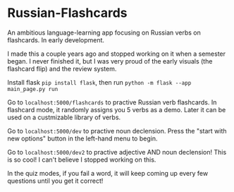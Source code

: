 # Russian-Flashcards
An ambitious language-learning app focusing on Russian verbs on flashcards. In early development.

I made this a couple years ago and stopped working on it when a semester began. I never finished it, but I was very proud of the early visuals (the flashcard flip) and the review system.

Install flask `pip install flask`, then run `python -m flask --app main_page.py run`

Go to `localhost:5000/flashcards` to practive Russian verb flashcards. In flashcard mode, it randomly assigns you 5 verbs as a demo. Later it can be used on a custmizable library of verbs.

Go to `localhost:5000/dev` to practive noun declension. Press the "start with new options" button in the left-hand menu to begin.

Go to `localhost:5000/dev2` to practive adjective AND noun declension! This is so cool! I can't believe I stopped working on this.

In the quiz modes, if you fail a word, it will keep coming up every few questions until you get it correct!
